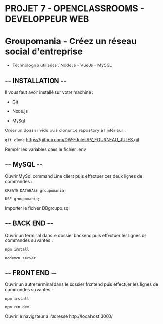 # PROJET 7 - OPENCLASSROOMS - DEVELOPPEUR WEB

# Groupomania - Créez un réseau social d'entreprise

- Technologies utilisées :
  NodeJs - VueJs - MySQL

## -- INSTALLATION --

Il vous faut avoir installé sur votre machine :

- Git

- Node.js

- MySql

Créer un dossier vide puis cloner ce repository à l'intérieur :

`git clone` https://github.com/DW-FJules/P7_FOURNEAU_JULES.git

Remplir les variables dans le fichier .env

## -- MySQL --

Ouvrir MySql command Line client puis effectuer ces deux lignes de commandes :

`CREATE DATABASE groupomania;`

`USE groupomania;`

Importer le fichier DBgroupo.sql

## -- BACK END --

Ouvrir un terminal dans le dossier backend puis effectuer les lignes de commandes suivantes :

`npm install`

`nodemon server`

## -- FRONT END --

Ouvrir un autre terminal dans le dossier frontend puis effectuer les lignes de commandes suivantes :

`npm install`

`npm run dev`

Ouvrir le navigateur a l'adresse http://localhost:3000/
